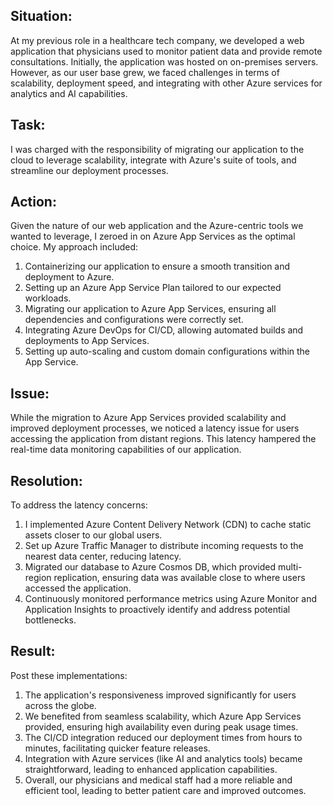 <h2><b>Situation:</b></h2>
<p>
At my previous role in a healthcare tech company, we developed a web application that physicians used to monitor patient data and provide remote consultations. Initially, the application was hosted on on-premises servers. However, as our user base grew, we faced challenges in terms of scalability, deployment speed, and integrating with other Azure services for analytics and AI capabilities.
</p>

<h2><b>Task:</b></h2>
<p>
I was charged with the responsibility of migrating our application to the cloud to leverage scalability, integrate with Azure's suite of tools, and streamline our deployment processes.
</p>

<h2><b>Action:</b></h2>
<p>
Given the nature of our web application and the Azure-centric tools we wanted to leverage, I zeroed in on Azure App Services as the optimal choice. My approach included:
</p>
<ol>
    <li>Containerizing our application to ensure a smooth transition and deployment to Azure.</li>
    <li>Setting up an Azure App Service Plan tailored to our expected workloads.</li>
    <li>Migrating our application to Azure App Services, ensuring all dependencies and configurations were correctly set.</li>
    <li>Integrating Azure DevOps for CI/CD, allowing automated builds and deployments to App Services.</li>
    <li>Setting up auto-scaling and custom domain configurations within the App Service.</li>
</ol>

<h2><b>Issue:</b></h2>
<p>
While the migration to Azure App Services provided scalability and improved deployment processes, we noticed a latency issue for users accessing the application from distant regions. This latency hampered the real-time data monitoring capabilities of our application.
</p>

<h2><b>Resolution:</b></h2>
<p>
To address the latency concerns:
</p>
<ol>
    <li>I implemented Azure Content Delivery Network (CDN) to cache static assets closer to our global users.</li>
    <li>Set up Azure Traffic Manager to distribute incoming requests to the nearest data center, reducing latency.</li>
    <li>Migrated our database to Azure Cosmos DB, which provided multi-region replication, ensuring data was available close to where users accessed the application.</li>
    <li>Continuously monitored performance metrics using Azure Monitor and Application Insights to proactively identify and address potential bottlenecks.</li>
</ol>

<h2><b>Result:</b></h2>
<p>
Post these implementations:
</p>
<ol>
    <li>The application's responsiveness improved significantly for users across the globe.</li>
    <li>We benefited from seamless scalability, which Azure App Services provided, ensuring high availability even during peak usage times.</li>
    <li>The CI/CD integration reduced our deployment times from hours to minutes, facilitating quicker feature releases.</li>
    <li>Integration with Azure services (like AI and analytics tools) became straightforward, leading to enhanced application capabilities.</li>
    <li>Overall, our physicians and medical staff had a more reliable and efficient tool, leading to better patient care and improved outcomes.</li>
</ol>
